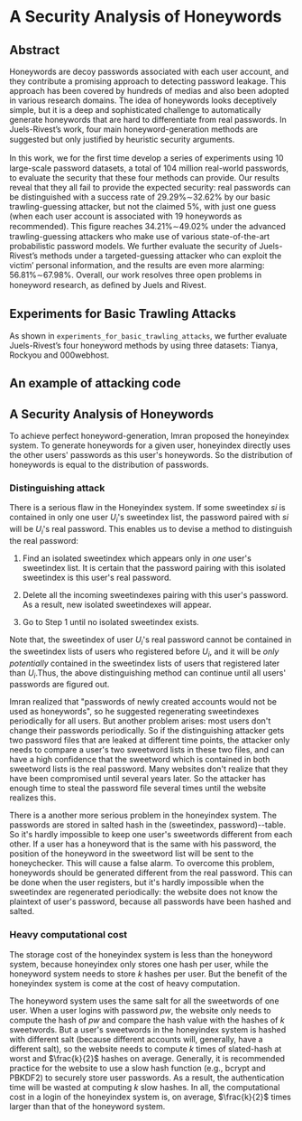 A Security Analysis of Honeywords
=================================

Abstract
--------
Honeywords are decoy passwords associated with each user account, and they contribute a promising approach to detecting password leakage. This approach has been covered by hundreds of medias and also been adopted in various research domains. The idea of honeywords looks deceptively simple, but it is a deep and sophisticated challenge to automatically generate honeywords that are hard to differentiate from real passwords. In Juels-Rivest’s work, four main honeyword-generation methods are suggested but only justiﬁed by heuristic security arguments.

In this work, we for the ﬁrst time develop a series of experiments using 10 large-scale password datasets, a total of 104 million real-world passwords, to evaluate the security that these four methods can provide. Our results reveal that they all fail to provide the expected security: real passwords can be distinguished with a success rate of 29.29%∼32.62% by our basic trawling-guessing attacker, but not the claimed 5%, with just one guess (when each user account is associated with 19 honeywords as recommended). This ﬁgure reaches 34.21%∼49.02% under the advanced trawling-guessing attackers who make use of various state-of-the-art probabilistic password models. We further evaluate the security of Juels-Rivest’s methods under a targeted-guessing attacker who can exploit the victim’ personal information, and the results are even more alarming: 56.81%∼67.98%. Overall, our work resolves three open problems in honeyword research, as deﬁned by Juels and Rivest.

Experiments for Basic Trawling Attacks
--------------------------------------
As shown in `experiments_for_basic_trawling_attacks`, we further evaluate Juels-Rivest’s four honeyword methods by using three datasets: Tianya, Rockyou and 000webhost.

An example of attacking code
--------------------------------------


A Security Analysis of Honeywords
---------------------------------
To achieve perfect honeyword-generation, Imran  proposed the honeyindex system. To generate honeywords for a given user, honeyindex directly uses the other users' passwords as this user's honeywords. So the distribution of honeywords is equal to the distribution of passwords.

### Distinguishing attack

There is a serious flaw in the Honeyindex system. If some sweetindex $si$ is contained  in only one user $U_i$'s sweetindex list, the password paired with $si$ will be $U_i$'s real password. This enables us to devise a method  to distinguish the real password:

1. Find an isolated sweetindex which appears only in *one* user's sweetindex list. It is certain that the password  pairing with this isolated sweetindex is  this user's  real password.

2. Delete all the incoming sweetindexes pairing with this user's password. As a result, new isolated sweetindexes will appear.

3. Go to Step 1 until no isolated sweetindex exists.

Note that, the sweetindex of user $U_i$'s real password cannot be contained in the sweetindex lists of users who registered before $U_i$, and it will be *only*  *potentially* contained in the  sweetindex lists of  users that registered later than $U_i$.Thus, the above distinguishing method can continue until all users' passwords are figured out.

Imran realized that "passwords of newly created accounts would not be used as honeywords", so he suggested regenerating sweetindexes periodically for all users. But another  problem arises: most users don't change their passwords periodically. So if the distinguishing attacker gets two password files that are leaked at different time points, the attacker only needs to compare a user's two sweetword lists in these two files, and can have a high confidence that the sweetword which is contained in both sweetword lists is the real password. Many websites don't realize that they  have been compromised until several years later. So the attacker has enough time to steal the password file   several times until  the website realizes this.

There is a another more serious problem in the honeyindex system. The passwords are stored in salted hash in the (sweetindex, password)--table. So it's hardly  impossible  to keep one user's sweetwords different from each other. If a user has a honeyword that is the same with his password, the position of the honeyword in the sweetword list will be sent to the honeychecker. This will cause a false alarm. To overcome  this problem, honeywords should be generated different from the real password. This can be done when the user registers, but it's  hardly  impossible when the sweetindex are regenerated periodically: the website does not know the plaintext of user's password, because all passwords have been hashed and salted.


### Heavy computational cost

The storage cost of the honeyindex system is less than the honeyword system, because honeyindex only stores one hash per user, while the honeyword system needs to store $k$ hashes per user. But the benefit of the honeyindex system is come at the cost of heavy computation.

The honeyword system uses the same salt for all the sweetwords of one user. When a user logins with password $pw$, the website only needs to compute the hash of $pw$ and compare the hash value with the hashes of $k$ sweetwords. But a user's sweetwords in the honeyindex system is hashed with different salt (because different accounts will, generally, have a different salt), so the website needs to compute $k$ times of slated-hash  at worst and $\frac{k}{2}$ hashes on average. Generally, it is recommended practice for the website to  use a slow hash function (e.g., bcrypt and PBKDF2) to securely store user passwords. As a result, the authentication time will be wasted at computing $k$ slow hashes. In all, the computational cost in a login of the honeyindex system is, on average,   $\frac{k}{2}$ times larger than that of the honeyword system.
